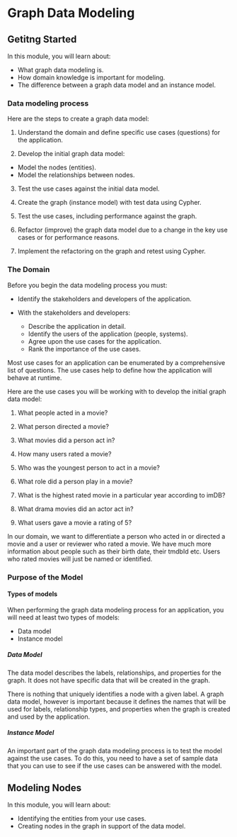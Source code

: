 # Graph Data Modeling

## Getitng Started
In this module, you will learn about:

- What graph data modeling is.
- How domain knowledge is important for modeling.
- The difference between a graph data model and an instance model.

### Data modeling process
Here are the steps to create a graph data model:

1. Understand the domain and define specific use cases (questions) for the application.

2. Develop the initial graph data model:
- Model the nodes (entities).
- Model the relationships between nodes.

3. Test the use cases against the initial data model.

4. Create the graph (instance model) with test data using Cypher.

5. Test the use cases, including performance against the graph.

6. Refactor (improve) the graph data model due to a change in the key use cases or for performance reasons.

7. Implement the refactoring on the graph and retest using Cypher.

### The Domain
Before you begin the data modeling process you must:

- Identify the stakeholders and developers of the application.
- With the stakeholders and developers:

    -  Describe the application in detail.
    - Identify the users of the application (people, systems).
    - Agree upon the use cases for the application.
    - Rank the importance of the use cases.

Most use cases for an application can be enumerated by a comprehensive list of questions. The use cases help to define how the application will behave at runtime.

Here are the use cases you will be working with to develop the initial graph data model:

1. What people acted in a movie?

2. What person directed a movie?

3. What movies did a person act in?

4. How many users rated a movie?

5. Who was the youngest person to act in a movie?

6. What role did a person play in a movie?

7. What is the highest rated movie in a particular year according to imDB?

8. What drama movies did an actor act in?

9. What users gave a movie a rating of 5?

In our domain, we want to differentiate a person who acted in or directed a movie and a user or reviewer who rated a movie. We have much more information about people such as their birth date, their tmdbId etc. Users who rated movies will just be named or identified.

### Purpose of the Model

#### Types of models
When performing the graph data modeling process for an application, you will need at least two types of models:

- Data model
- Instance model

##### Data Model
The data model describes the labels, relationships, and properties for the graph. It does not have specific data that will be created in the graph.

There is nothing that uniquely identifies a node with a given label. A graph data model, however is important because it defines the names that will be used for labels, relationship types, and properties when the graph is created and used by the application.

##### Instance Model
An important part of the graph data modeling process is to test the model against the use cases. To do this, you need to have a set of sample data that you can use to see if the use cases can be answered with the model.

## Modeling Nodes
In this module, you will learn about:

- Identifying the entities from your use cases.
- Creating nodes in the graph in support of the data model.